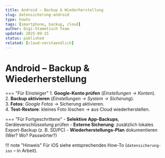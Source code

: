 ```yaml
---
title: Android – Backup & Wiederherstellung
slug: datensicherung-android
type: howto
tags: [smartphone, backup, cloud]
author: Digi-Stammtisch Team
updated: 2025-09-15
status: published
related: [cloud-verstaendlich]
---
```


# Android – Backup & Wiederherstellung

=== "Für Einsteiger"
    1. **Google-Konto prüfen** (*Einstellungen → Konten*).  
    2. **Backup aktivieren** (*Einstellungen → System → Sicherung*).  
    3. **Fotos**: *Google Fotos* → Sicherung aktivieren.  
    4. **Test-Restore**: kleines Foto löschen → aus Cloud wiederherstellen.

=== "Für Fortgeschrittene"
    - **Selektive App-Backups**, Geräteverschlüsselung prüfen
    - **Externe Sicherung**: zusätzlich lokales Export-Backup (z. B. SD/PC)
    - **Wiederherstellungs-Plan** dokumentieren (Wer? Wo? Passwörter?)

!!! note "Hinweis"
    Für iOS siehe entsprechendes How-To (`datensicherung-ios` – in Arbeit).
